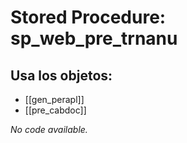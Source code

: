 # Stored Procedure: sp_web_pre_trnanu

## Usa los objetos:
- [[gen_perapl]]
- [[pre_cabdoc]]

*No code available.*
